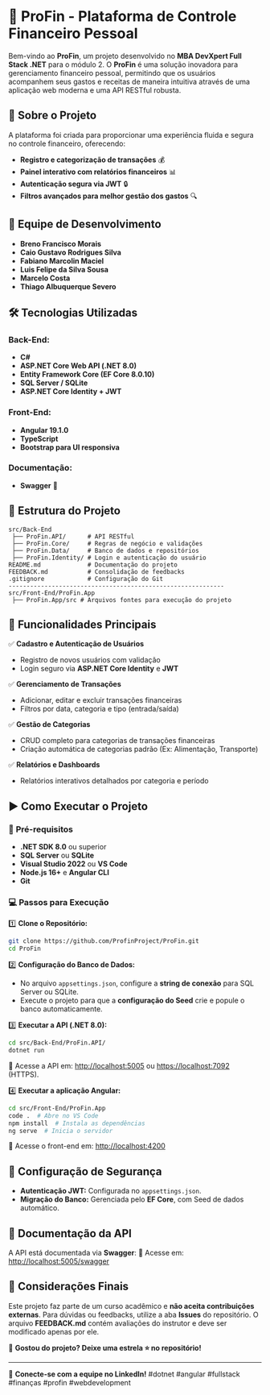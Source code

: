 # 🏦 ProFin - Plataforma de Controle Financeiro Pessoal

Bem-vindo ao **ProFin**, um projeto desenvolvido no **MBA DevXpert Full Stack .NET** para o módulo 2. O **ProFin** é uma solução inovadora para gerenciamento financeiro pessoal, permitindo que os usuários acompanhem seus gastos e receitas de maneira intuitiva através de uma aplicação web moderna e uma API RESTful robusta.

## 🚀 Sobre o Projeto

A plataforma foi criada para proporcionar uma experiência fluida e segura no controle financeiro, oferecendo:

- **Registro e categorização de transações** 💰
- **Painel interativo com relatórios financeiros** 📊
- **Autenticação segura via JWT** 🔒
- **Filtros avançados para melhor gestão dos gastos** 🔍

## 👥 Equipe de Desenvolvimento

- **Breno Francisco Morais**
- **Caio Gustavo Rodrigues Silva**
- **Fabiano Marcolin Maciel**
- **Luis Felipe da Silva Sousa**
- **Marcelo Costa**
- **Thiago Albuquerque Severo**

## 🛠️ Tecnologias Utilizadas

### **Back-End:**

- **C#**
- **ASP.NET Core Web API (.NET 8.0)**
- **Entity Framework Core (EF Core 8.0.10)**
- **SQL Server / SQLite**
- **ASP.NET Core Identity + JWT**

### **Front-End:**

- **Angular 19.1.0**
- **TypeScript**
- **Bootstrap para UI responsiva**

### **Documentação:**

- **Swagger** 📄

## 📂 Estrutura do Projeto

```plaintext
src/Back-End 
 ├── ProFin.API/      # API RESTful
 ├── ProFin.Core/     # Regras de negócio e validações
 ├── ProFin.Data/     # Banco de dados e repositórios
 ├── ProFin.Identity/ # Login e autenticação do usuário
README.md             # Documentação do projeto
FEEDBACK.md           # Consolidação de feedbacks
.gitignore            # Configuração do Git
------------------------------------------------------------
src/Front-End/ProFin.App
 ├── ProFin.App/src # Arquivos fontes para execução do projeto
```

## 🎯 Funcionalidades Principais

✅ **Cadastro e Autenticação de Usuários**

- Registro de novos usuários com validação
- Login seguro via **ASP.NET Core Identity** e **JWT**

✅ **Gerenciamento de Transações**

- Adicionar, editar e excluir transações financeiras
- Filtros por data, categoria e tipo (entrada/saída)

✅ **Gestão de Categorias**

- CRUD completo para categorias de transações financeiras
- Criação automática de categorias padrão (Ex: Alimentação, Transporte)

✅ **Relatórios e Dashboards**

- Relatórios interativos detalhados por categoria e período

## ▶️ Como Executar o Projeto

### 📌 **Pré-requisitos**

- **.NET SDK 8.0** ou superior
- **SQL Server** ou **SQLite**
- **Visual Studio 2022** ou **VS Code**
- **Node.js 16+** e **Angular CLI**
- **Git**

### 💻 **Passos para Execução**

1️⃣ **Clone o Repositório:**

```sh
git clone https://github.com/ProfinProject/ProFin.git
cd ProFin
```

2️⃣ **Configuração do Banco de Dados:**

- No arquivo `appsettings.json`, configure a **string de conexão** para SQL Server ou SQLite.
- Execute o projeto para que a **configuração do Seed** crie e popule o banco automaticamente.

3️⃣ **Executar a API (.NET 8.0):**

```sh
cd src/Back-End/ProFin.API/
dotnet run
```

📌 Acesse a API em: [http://localhost:5005](http://localhost:5005) ou [https://localhost:7092](https://localhost:7092) (HTTPS).

4️⃣ **Executar a aplicação Angular:**

```sh
cd src/Front-End/ProFin.App
code .  # Abre no VS Code
npm install  # Instala as dependências
ng serve  # Inicia o servidor
```

📌 Acesse o front-end em: [http://localhost:4200](http://localhost:4200)

## 🔑 Configuração de Segurança

- **Autenticação JWT:** Configurada no `appsettings.json`.
- **Migração do Banco:** Gerenciada pelo **EF Core**, com Seed de dados automático.

## 📜 Documentação da API

A API está documentada via **Swagger**:
📌 Acesse em: [http://localhost:5005/swagger](http://localhost:5005/swagger)

## 📌 Considerações Finais

Este projeto faz parte de um curso acadêmico e **não aceita contribuições externas**.
Para dúvidas ou feedbacks, utilize a aba **Issues** do repositório.
O arquivo **FEEDBACK.md** contém avaliações do instrutor e deve ser modificado apenas por ele.

🚀 **Gostou do projeto? Deixe uma estrela ⭐ no repositório!**

---

🔗 **Conecte-se com a equipe no LinkedIn!**
\#dotnet #angular #fullstack #finanças #profin #webdevelopment

